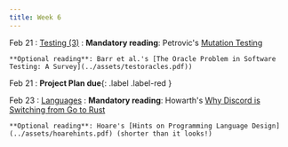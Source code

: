 ```yaml
---
title: Week 6
---
```


Feb 21
: [Testing (3)](#)
  : **Mandatory reading**: Petrovic's [Mutation Testing](https://testing.googleblog.com/2021/04/mutation-testing.html)

    **Optional reading**: Barr et al.'s [The Oracle Problem in Software Testing: A Survey](../assets/testoracles.pdf))

Feb 21
 : **Project Plan due**{: .label .label-red } 

Feb 23
: [Languages](#)
  : **Mandatory reading**: Howarth's [Why Discord is Switching from Go to Rust](https://discord.com/blog/why-discord-is-switching-from-go-to-rust)

    **Optional reading**: Hoare's [Hints on Programming Language Design](../assets/hoarehints.pdf) (shorter than it looks!)

